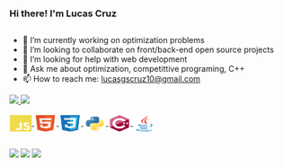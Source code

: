 ### Hi there! I'm Lucas Cruz

##

- 🔭 I’m currently working on optimization problems
- 👯 I’m looking to collaborate on front/back-end open source projects
- 🤔 I’m looking for help with web development
- 💬 Ask me about optimization, competittive programing, C++
- 📫 How to reach me: lucasgscruz10@gmail.com

<div>
  <a href="https://github.com/lucasgscruz">
  <img height="180em" src="https://github-readme-stats.vercel.app/api?username=lucasgscruz&show_icons=true&theme=dracula&include_all_commits=true&count_private=true"/>
  <img height="180em" src="https://github-readme-stats.vercel.app/api/top-langs/?username=lucasgscruz&layout=compact&langs_count=7&theme=dracula"/>
</div>
  
<div style="display: inline_block"><br>
  <img align="center" alt="Lucas-Js" height="30" width="40" src="https://raw.githubusercontent.com/devicons/devicon/master/icons/javascript/javascript-plain.svg">
  <img align="center" alt="Lucas-HTML" height="30" width="40" src="https://raw.githubusercontent.com/devicons/devicon/master/icons/html5/html5-original.svg">
  <img align="center" alt="Lucas-CSS" height="30" width="40" src="https://raw.githubusercontent.com/devicons/devicon/master/icons/css3/css3-original.svg">
  <img align="center" alt="Lucas-Python" height="30" width="40" src="https://raw.githubusercontent.com/devicons/devicon/master/icons/python/python-original.svg">
  <img align="center" alt="Lucas-C++" height="30" width="40" src="https://raw.githubusercontent.com/devicons/devicon/master/icons/cplusplus/cplusplus-original.svg">
  <img align="center" alt="Lucas-C++" height="30" width="40" src="https://raw.githubusercontent.com/devicons/devicon/master/icons/java/java-original.svg">
</div>
  
   ##

<div> 
  <a href="https://instagram.com/lucasgscruz" target="_blank"><img src="https://img.shields.io/badge/-Instagram-%23E4405F?style=for-the-badge&logo=instagram&logoColor=white"></a>
  <a href = "mailto:lucasgscruz10@gmail.com"><img src="https://img.shields.io/badge/-Gmail-%23333?style=for-the-badge&logo=gmail&logoColor=white"></a>
  <a href="https://www.linkedin.com/in/lucasgscruz" target="_blank"><img src="https://img.shields.io/badge/-LinkedIn-%230077B5?style=for-the-badge&logo=linkedin&logoColor=white"></a> 
</div>
